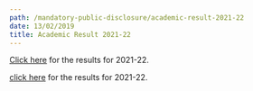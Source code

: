 ```yaml
---
path: /mandatory-public-disclosure/academic-result-2021-22
date: 13/02/2019
title: Academic Result 2021-22
---
```


[Click here](result.pdf) for the results for 2021-22.

[click here](./files/result.pdf) for the results for 2021-22.
